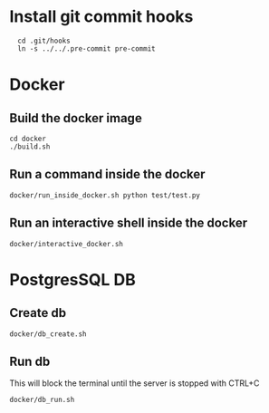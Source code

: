 Install git commit hooks
========================
```
  cd .git/hooks
  ln -s ../../.pre-commit pre-commit
```

Docker
======
Build the docker image
-----
```
cd docker
./build.sh

```


Run a command inside the docker
-----
```
docker/run_inside_docker.sh python test/test.py 
```

Run an interactive shell inside the docker
-----
```
docker/interactive_docker.sh
```


PostgresSQL DB
======
Create db
------
```
docker/db_create.sh 
```

Run db
------
This will block the terminal until the server is stopped with CTRL+C
``` 
docker/db_run.sh
```
